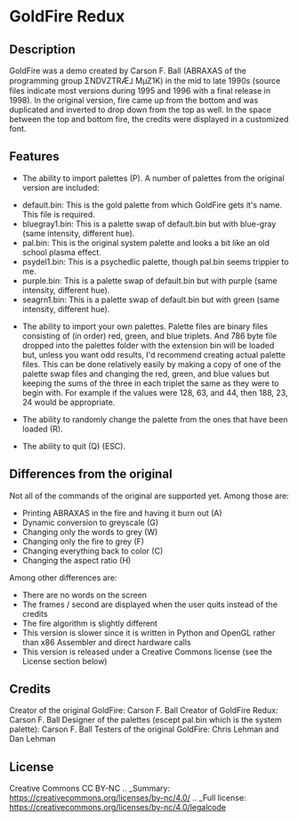 GoldFire Redux
==============

Description
-----------
GoldFire was a demo created by Carson F. Ball (ABRAXAS of the programming group ΣNDVZTRÆ⅃ MµZ1K) in the mid to late 1990s (source files indicate most versions during 1995 and 1996 with a final release in 1998).  In the original version, fire came up from the bottom and was duplicated and inverted to drop down from the top as well.  In the space between the top and bottom fire, the credits were displayed in a customized font.

Features
--------
- The ability to import palettes (P).  A number of palettes from the original version are included:
* default.bin: This is the gold palette from which GoldFire gets it's name.  This file is required.
* bluegray1.bin: This is a palette swap of default.bin but with blue-gray (same intensity, different hue).
* pal.bin: This is the original system palette and looks a bit like an old school plasma effect.
* psydel1.bin: This is a psychedlic palette, though pal.bin seems trippier to me.
* purple.bin: This is a palette swap of default.bin but with purple (same intensity, different hue).
* seagrn1.bin: This is a palette swap of default.bin but with green (same intensity, different hue).

- The ability to import your own palettes.  Palette files are binary files consisting of (in order) red, green, and blue triplets. And 786 byte file dropped into the palettes folder with the extension bin will be loaded but, unless you want odd results, I'd recommend creating actual palette files.  This can be done relatively easily by making a copy of one of the palette swap files and changing the red, green, and blue values but keeping the sums of the three in each triplet the same as they were to begin with.  For example if the values were 128, 63, and 44, then 188, 23, 24 would be appropriate.

- The ability to randomly change the palette from the ones that have been loaded (R).

- The ability to quit (Q) (ESC).


Differences from the original
-----------------------------
Not all of the commands of the original are supported yet.  Among those are:
- Printing ABRAXAS in the fire and having it burn out (A)
- Dynamic conversion to greyscale (G)
- Changing only the words to grey (W)
- Changing only the fire to grey (F)
- Changing everything back to color (C)
- Changing the aspect ratio (H)

Among other differences are:
- There are no words on the screen
- The frames / second are displayed when the user quits instead of the credits
- The fire algorithm is slightly different
- This version is slower since it is written in Python and OpenGL rather than x86 Assembler and direct hardware calls
- This version is released under a Creative Commons license (see the License section below)

Credits
-------
Creator of the original GoldFire: Carson F. Ball
Creator of GoldFire Redux: Carson F. Ball
Designer of the palettes (escept pal.bin which is the system palette): Carson F. Ball
Testers of the original GoldFire: Chris Lehman and Dan Lehman

License
-------
Creative Commons CC BY-NC
.. _Summary: https://creativecommons.org/licenses/by-nc/4.0/
.. _Full license: https://creativecommons.org/licenses/by-nc/4.0/legalcode